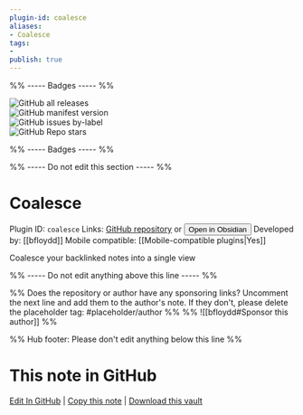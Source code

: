 ```yaml
---
plugin-id: coalesce
aliases:
- Coalesce
tags: 
- 
publish: true
---
```


%% ----- Badges ----- %%

![GitHub all releases](https://img.shields.io/github/downloads/bfloydd/coalesce/total?color=573E7A&logo=github&style=for-the-badge)   
![GitHub manifest version](https://img.shields.io/github/manifest-json/v/bfloydd/coalesce?color=573E7A&logo=github&style=for-the-badge)   
![GitHub issues by-label](https://img.shields.io/github/issues/bfloydd/coalesce/help%20wanted?color=573E7A&logo=github&style=for-the-badge)   
![GitHub Repo stars](https://img.shields.io/github/stars/bfloydd/coalesce?color=573E7A&logo=github&style=for-the-badge)

%% ----- Badges ----- %%

%% ----- Do not edit this section ----- %%

# Coalesce

Plugin ID: `coalesce`
Links: [GitHub repository](https://github.com/bfloydd/coalesce) or [<button id=HH>Open in Obsidian</button>](obsidian://show-plugin?id=coalesce)
Developed by: [[bfloydd]]
Mobile compatible: [[Mobile-compatible plugins|Yes]]

Coalesce your backlinked notes into a single view

%% ----- Do not edit anything above this line ----- %% 

%% Does the repository or author have any sponsoring links? Uncomment the next line and add them to the author's note. If they don't, please delete the placeholder tag: #placeholder/author %%
%% ![[bfloydd#Sponsor this author]] %%

%% Hub footer: Please don't edit anything below this line %%

# This note in GitHub

<span class="git-footer">[Edit In GitHub](https://github.dev/obsidian-community/obsidian-hub/blob/main/02%20-%20Community%20Expansions/02.05%20All%20Community%20Expansions/Plugins/coalesce.md "git-hub-edit-note") | [Copy this note](https://raw.githubusercontent.com/obsidian-community/obsidian-hub/main/02%20-%20Community%20Expansions/02.05%20All%20Community%20Expansions/Plugins/coalesce.md "git-hub-copy-note") | [Download this vault](https://github.com/obsidian-community/obsidian-hub/archive/refs/heads/main.zip "git-hub-download-vault") </span>
